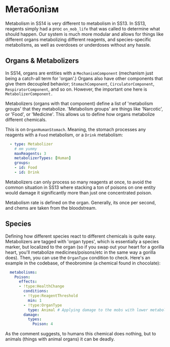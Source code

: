 # Метаболізм

Metabolism in SS14 is very different to metabolism in SS13. In SS13, reagents simply had a proc `on_mob_life` that was called to determine what should happen. Our system is much more modular and allows for things like different organs metabolizing different reagents, and species-specific metabolisms, as well as overdoses or underdoses without any hassle.

## Organs & Metabolizers

In SS14, organs are entities with a `MechanismComponent` (mechanism just being a catch-all term for 'organ'.) Organs also have other components that give them decoupled behavior; `StomachComponent`, `CirculatorComponent`, `RespiratorComponent`, and so on. However, the important one here is `MetabolizerComponent.`

Metabolizers (organs with that component) define a list of 'metabolism groups' that they metabolize. 'Metabolism groups' are things like 'Narcotic', or 'Food', or 'Medicine'. This allows us to define how organs metabolize different chemicals.

This is on `OrganHumanStomach`. Meaning, the stomach processes any reagents with a `Food` metabolism, or a `Drink` metabolism:

```yml
  - type: Metabolizer
    # mm yummy
    maxReagents: 3
    metabolizerTypes: [Human]
    groups:
    - id: Food
    - id: Drink
```

Metabolizers can only process so many reagents at once, to avoid the common situation in SS13 where stacking a ton of poisons on one entity would damage it significantly more than just one concentrated poison.

Metabolism rate is defined on the organ. Generally, its once per second, and chems are taken from the bloodstream.

## Species

Defining how different species react to different chemicals is quite easy. Metabolizers are tagged with 'organ types', which is essentially a species marker, but localized to the organ (so if you swap out your heart for a gorilla heart, you'll metabolize medicines/poisons/etc in the same way a gorilla does). Then, you can use the `OrganType` condition to check. Here's an example in the codebase, of theobromine (a chemical found in chocolate):

```yml
  metabolisms:
    Poison:
      effects:
      - !type:HealthChange
        conditions:
        - !type:ReagentThreshold
          min: 1
        - !type:OrganType
          type: Animal # Applying damage to the mobs with lower metabolism capabilities
        damage:
          types:
            Poison: 4
```

As the comment suggests, to humans this chemical does nothing, but to animals (things with animal organs) it can be deadly.
